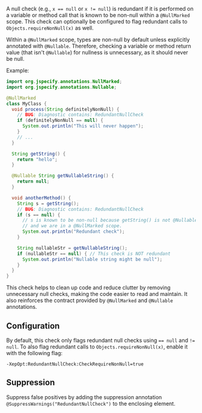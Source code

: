 A null check (e.g., `x == null` or `x != null`) is redundant if it is performed on a variable or method call that is known to be non-null within a `@NullMarked` scope. This check can optionally be configured to flag redundant calls to `Objects.requireNonNull(x)` as well.

Within a `@NullMarked` scope, types are non-null by default unless explicitly annotated with `@Nullable`.
Therefore, checking a variable or method return value (that isn't `@Nullable`) for nullness is unnecessary, as it should never be null.

Example:

```java
import org.jspecify.annotations.NullMarked;
import org.jspecify.annotations.Nullable;

@NullMarked
class MyClass {
  void process(String definitelyNonNull) {
    // BUG: Diagnostic contains: RedundantNullCheck
    if (definitelyNonNull == null) {
      System.out.println("This will never happen");
    }
    // ...
  }

  String getString() {
    return "hello";
  }

  @Nullable String getNullableString() {
    return null;
  }

  void anotherMethod() {
    String s = getString();
    // BUG: Diagnostic contains: RedundantNullCheck
    if (s == null) {
      // s is known to be non-null because getString() is not @Nullable
      // and we are in a @NullMarked scope.
      System.out.println("Redundant check");
    }

    String nullableStr = getNullableString();
    if (nullableStr == null) { // This check is NOT redundant
      System.out.println("Nullable string might be null");
    }
  }
}
```

This check helps to clean up code and reduce clutter by removing unnecessary null checks, making the code easier to read and maintain.
It also reinforces the contract provided by `@NullMarked` and `@Nullable` annotations.

## Configuration

By default, this check only flags redundant null checks using `== null` and `!= null`. To also flag redundant calls to `Objects.requireNonNull(x)`, enable it with the following flag:

```
-XepOpt:RedundantNullCheck:CheckRequireNonNull=true
```

## Suppression

Suppress false positives by adding the suppression annotation `@SuppressWarnings("RedundantNullCheck")` to the enclosing element.
